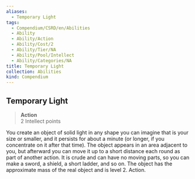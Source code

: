 ```yaml
---
aliases:
  - Temporary Light
tags:
  - Compendium/CSRD/en/Abilities
  - Ability
  - Ability/Action
  - Ability/Cost/2
  - Ability/Tier/NA
  - Ability/Pool/Intellect
  - Ability/Categories/NA
title: Temporary Light
collection: Abilities
kind: Compendium
---
```

## Temporary Light  
>**Action**  
>2 Intellect points
  
You create an object of solid light in any shape you can imagine that is your size or smaller, and it persists for about a minute (or longer, if you concentrate on it after that time). The object appears in an area adjacent to you, but afterward you can move it up to a short distance each round as part of another action. It is crude and can have no moving parts, so you can make a sword, a shield, a short ladder, and so on. The object has the approximate mass of the real object and is level 2. Action.